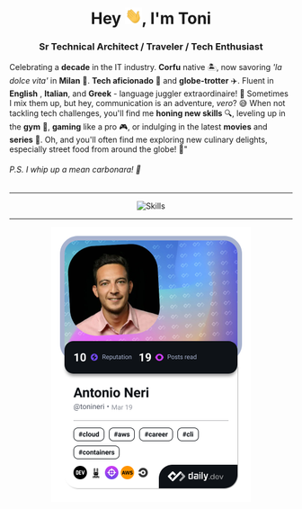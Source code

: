 <h1 align="center">Hey <img src="./hey.gif" width="30px">, I'm Toni</h1>
<h3 align="center">Sr Technical Architect / Traveler / Tech Enthusiast</h3>

Celebrating a **decade** in the IT industry. **Corfu** native 🏝️, now savoring _'la dolce vita'_ in **Milan** 🏢. **Tech aficionado** 🤖 and **globe-trotter** ✈️. Fluent in **English** , **Italian**, and **Greek** - language juggler extraordinaire! 🤹 Sometimes I mix them up, but hey, communication is an adventure, _vero_? 😅
When not tackling tech challenges, you'll find me **honing new skills** 🔍, leveling up in the **gym** 💪, **gaming** like a pro 🎮, or indulging in the latest **movies** and **series** 🍿. Oh, and you'll often find me exploring new culinary delights, especially street food from around the globe! 🌮"

<h6>P.S. I whip up a mean carbonara! 🍝</h6>

---

<div align="center">

  ![Skills](https://skillicons.dev/icons?i=azure,aws,gcp,openshift,kubernetes,docker,bash,vscode,sublime,terraform,linux,redhat,ubuntu,windows&theme=dark)

---

  <a href="https://app.daily.dev/tonineri">
    <img src="./devcard.png" width="356" alt="Antonio Neri's Dev Card"/>
  </a>
</div>
